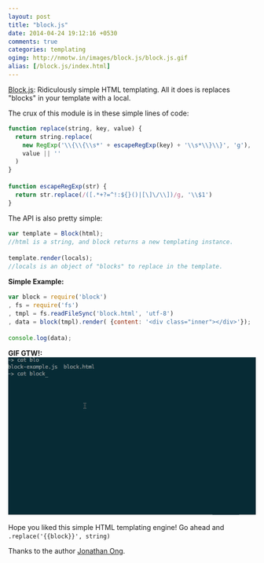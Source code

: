 ```yaml
---
layout: post
title: "block.js"
date: 2014-04-24 19:12:16 +0530
comments: true
categories: templating 
ogimg: http://nmotw.in/images/block.js/block.js.gif
alias: [/block.js/index.html]
---
```


[Block.js](https://www.npmjs.org/package/block): Ridiculously simple HTML templating. All it does is replaces "blocks" in your template with a local.

The crux of this module is in these simple lines of code:

```javascript
function replace(string, key, value) {
  return string.replace(
    new RegExp('\\{\\{\\s*' + escapeRegExp(key) + '\\s*\\}\\}', 'g'),
    value || ''
  )
}

function escapeRegExp(str) {
  return str.replace(/([.*+?=^!:${}()|[\]\/\\])/g, '\\$1')
}
```

The API is also pretty simple:

```javascript
var template = Block(html);
//html is a string, and block returns a new templating instance.

template.render(locals); 
//locals is an object of "blocks" to replace in the template.
```

__Simple Example:__

```javascript
var block = require('block')
, fs = require('fs')
, tmpl = fs.readFileSync('block.html', 'utf-8')
, data = block(tmpl).render( {content: '<div class="inner"></div>'});

console.log(data);
```

__GIF GTW!:__
![block](/images/block.js/block.js.gif)


Hope you liked this simple HTML templating engine! Go ahead and `.replace('{{block}}', string)` 

Thanks to the author [Jonathan Ong](http://jongleberry.com).



